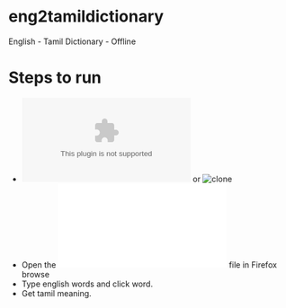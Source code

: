 # eng2tamildictionary
English - Tamil Dictionary - Offline

# Steps to run
* ![Download](https://github.com/linuxkathirvel/eng2tamildictionary/archive/master.zip) or ![clone](https://github.com/linuxkathirvel/eng2tamildictionary.git)
* Open the ![english_to_tamil.html](english_to_tamil.html) file in Firefox browse
* Type english words and click word.
* Get tamil meaning.

